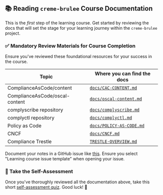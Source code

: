 ## **📚 Reading `creme-brulee` Course Documentation**

This is the _first_ step of the learning course. Get started by reviewing the docs that will set the stage for your learning journey within the `creme-brulee` project.


### **✅ Mandatory Review Materials for Course Completion**

Ensure you've reviewed these foundational resources for your success in the course.

| Topic                          | Where you can find the docs                                                                             | 
|--------------------------------|---------------------------------------------------------------------------------------------------------|
| ComplianceAsCode/content       | [`docs/CAC-CONTENT.md`](https://github.com/hbraswelrh/creme-brulee/blob/main/docs/CAC-CONTENT.md)       |
| ComplianceAsCode/oscal-content | [`docs/oscal-content.md`](https://github.com/hbraswelrh/creme-brulee/blob/main/docs/oscal-content.md)   |
| complyscribe repository        | [`docs/complyscribe.md`](https://github.com/hbraswelrh/creme-brulee/blob/main/docs/complyscribe.md)     |
| complyctl repository           | [`docs/complyctl.md`](https://github.com/hbraswelrh/creme-brulee/blob/main/docs/complyctl.md)           |
| Policy as Code                 | [`docs/POLICY-AS-CODE.md`](https://github.com/hbraswelrh/creme-brulee/blob/main/docs/POLICY-AS-CODE.md) |
| CNCF                           | [`docs/CNCF.md`](https://github.com/hbraswelrh/creme-brulee/blob/main/docs/CNCF.md)                     |
| Compliance Trestle             | [`TRESTLE-OVERVIEW.md`](https://github.com/hbraswelrh/creme-brulee/blob/main/docs/TRESTLE-OVERVIEW.md)  |


Document your notes in a GitHub issue like [this](https://docs.github.com/en/issues/tracking-your-work-with-issues/configuring-issues/quickstart). Ensure you select "Learning course issue template" when opening your issue.
### **📝 Take the Self-Assessment**

Once you've thoroughly reviewed all the documentation above, take this short [self-assessment quiz](https://form.typeform.com/to/tiOAik8G). Good luck\! 🚀



